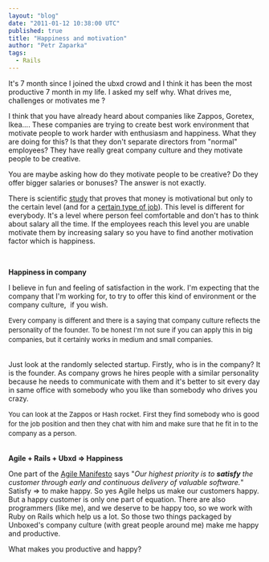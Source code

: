 ```yaml
---
layout: "blog"
date: "2011-01-12 10:38:00 UTC"
published: true
title: "Happiness and motivation"
author: "Petr Zaparka"
tags:
  - Rails
---
```


<p>It&#39;s 7 month since I joined the ubxd crowd and I think it has been the most productive 7 month in my life. I asked my self why. What drives me, challenges or motivates me ?</p>
<p>I think that you have already heard about companies like Zappos, Goretex, Ikea.... These companies are trying to create best work environment that motivate people to work harder with enthusiasm and happiness. What they are doing for this? Is that they don&#39;t separate directors from &quot;normal&quot; employees? They have really great company culture and they motivate people to be creative.</p>
<p>You are maybe asking how do they motivate people to be creative? Do they offer bigger salaries or bonuses? The answer is not exactly. &nbsp;</p>
<p>There is scientific <a href="http://en.wikipedia.org/wiki/Functional_fixedness" target="_blank">study</a>&nbsp;that proves that money is motivational but only to the certain level (and for a <a href="http://www.ted.com/talks/dan_pink_on_motivation.html" target="_blank">certain type of job</a>). This level is different for everybody. It&#39;s a level where person feel comfortable and don&#39;t has to think about salary all the time. If the employees reach this level you are unable motivate them by increasing salary so you have to find another motivation factor which is happiness.&nbsp;</p>
<div>&nbsp;</div>
<p><strong>Happiness in company</strong></p>
<p>I believe in fun and feeling of satisfaction in the work. I&#39;m expecting that the company that I&#39;m working for, to try to offer this kind of environment or the company culture, &nbsp;if you wish.</p>
<div><span class="Apple-style-span" style="font-size: 13px; line-height: 19px;">Every company is different and there is a saying that company culture reflects the personality of the founder. To be honest I&#39;m not sure if you can apply this in big companies, but it certainly works in medium and small companies.</span></div>
<div>&nbsp;</div>
<p>Just look at the randomly selected startup. Firstly, who is in the company? It is the founder. As company grows he hires people with a similar personality because he needs to communicate with them and it&#39;s better to sit every day in same office with somebody who you like than somebody who drives you crazy.</p>
<div><span class="Apple-style-span" style="font-size: 13px; line-height: 19px;">You can look at the Zappos or Hash rocket. First they find somebody who is good for the job position and then they chat with him and make sure that he fit in to the company as a person.</span></div>
<div>&nbsp;</div>
<p><strong>Agile + Rails + Ubxd =&gt; Happiness</strong></p>
<p>One part of the <a href="http://agilemanifesto.org/principles.html" target="_blank">Agile Manifesto</a> says &quot;<em>Our highest priority is to <strong>satisfy</strong> the customer through early and continuous delivery of valuable software.</em>&quot; Satisfy =&gt; to make happy. So yes Agile helps us make our customers happy. But a happy customer is only one part of equation. There are also programmers (like me), and we deserve to be happy too, so we work with Ruby on Rails which help us a lot. So those two things packaged by Unboxed&#39;s company culture (with great people around me) make me happy and productive.&nbsp;</p>
<p>What makes you productive and happy?</p>

